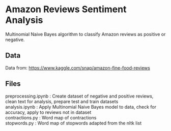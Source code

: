# Amazon Reviews Sentiment Analysis
Multinomial Naive Bayes algorithm to classify Amazon reviews as positive or negative.

## Data
Data from: https://www.kaggle.com/snap/amazon-fine-food-reviews

## Files
preprocessing.ipynb : Create dataset of negative and positive reviews, clean text for analysis, prepare test and train datasets<br />
analysis.ipynb : Apply Multinomial Naive Bayes model to data, check for accuracy, apply to reviews not in dataset<br />
contractions.py : Word map of contractions<br />
stopwords.py : Word map of stopwords adapted from the nltk list
